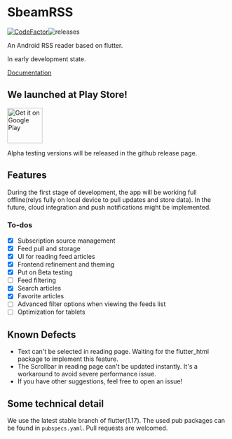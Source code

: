# SbeamRSS
[![CodeFactor](https://www.codefactor.io/repository/github/sbeam-dev/sbeamrss/badge)](https://www.codefactor.io/repository/github/sbeam-dev/sbeamrss)![releases](https://img.shields.io/github/v/release/sbeam-dev/SbeamRSS?include_prereleases)

An Android RSS reader based on flutter.

In early development state.

[Documentation](https://github.com/sbeam-dev/SbeamRSS/blob/master/Docs.md)

## We launched at Play Store!

<a href='https://play.google.com/store/apps/details?id=dev.sbeam.rss&pcampaignid=pcampaignidMKT-Other-global-all-co-prtnr-py-PartBadge-Mar2515-1'><img alt='Get it on Google Play' src='https://play.google.com/intl/en_us/badges/static/images/badges/en_badge_web_generic.png' height=80/></a>

Alpha testing versions will be released in the github release page.

## Features

During the first stage of development, the app will be working full offline(relys fully on local device to pull updates and store data). In the future, cloud integration and push notifications might be implemented.

### To-dos

  - [x] Subscription source management
  - [x] Feed pull and storage
  - [x] UI for reading feed articles
  - [x] Frontend refinement and theming
  - [x] Put on Beta testing
  - [ ] Feed filtering
  - [x] Search articles
  - [x] Favorite articles
  - [ ] Advanced filter options when viewing the feeds list
  - [ ] Optimization for tablets

## Known Defects

+ Text can't be selected in reading page. Waiting for the flutter_html package to implement this feature.
+ The Scrollbar in reading page can't be updated instantly. It's a workaround to avoid severe performance issue.
+ If you have other suggestions, feel free to open an issue!

## Some technical detail

We use the latest stable branch of flutter(1.17). The used pub packages can be found in `pubspecs.yaml`. Pull requests are welcomed.
